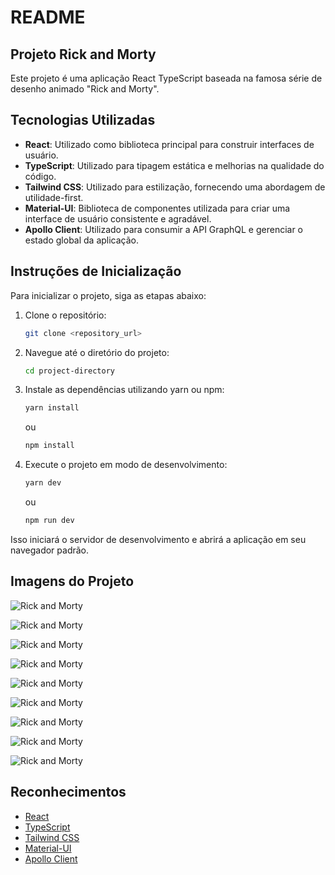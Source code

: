 # README

## Projeto Rick and Morty

Este projeto é uma aplicação React TypeScript baseada na famosa série de desenho animado "Rick and Morty".

## Tecnologias Utilizadas

- **React**: Utilizado como biblioteca principal para construir interfaces de usuário.
- **TypeScript**: Utilizado para tipagem estática e melhorias na qualidade do código.
- **Tailwind CSS**: Utilizado para estilização, fornecendo uma abordagem de utilidade-first.
- **Material-UI**: Biblioteca de componentes utilizada para criar uma interface de usuário consistente e agradável.
- **Apollo Client**: Utilizado para consumir a API GraphQL e gerenciar o estado global da aplicação.

## Instruções de Inicialização

Para inicializar o projeto, siga as etapas abaixo:

1. Clone o repositório:
   ```bash
   git clone <repository_url>
   ```
2. Navegue até o diretório do projeto:
   ```bash
   cd project-directory
   ```
3. Instale as dependências utilizando yarn ou npm:
   ```bash
   yarn install
   ```
   ou
   ```bash
   npm install
   ```
4. Execute o projeto em modo de desenvolvimento:
   ```bash
   yarn dev
   ```
   ou
   ```bash
   npm run dev
   ```

Isso iniciará o servidor de desenvolvimento e abrirá a aplicação em seu navegador padrão.

## Imagens do Projeto

![Rick and Morty](/public/imgReadme/img1.png)

![Rick and Morty](/public/imgReadme/mobile1.png)

![Rick and Morty](/public/imgReadme/mobile2.png)

![Rick and Morty](/public/imgReadme/img2.png)

![Rick and Morty](/public/imgReadme/mobile3.png)

![Rick and Morty](/public/imgReadme/img3.png)

![Rick and Morty](/public/imgReadme/mobile4.png)

![Rick and Morty](/public/imgReadme/img4.png)

![Rick and Morty](/public/imgReadme/mobile5.png)

## Reconhecimentos

- [React](https://reactjs.org/)
- [TypeScript](https://www.typescriptlang.org/)
- [Tailwind CSS](https://tailwindcss.com/)
- [Material-UI](https://material-ui.com/)
- [Apollo Client](https://www.apollographql.com/docs/react/)

